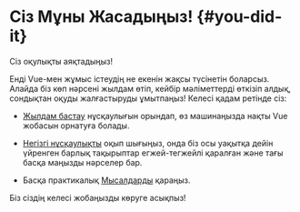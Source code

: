 # Сіз Мұны Жасадыңыз! {#you-did-it}

Сіз оқулықты аяқтадыңыз!

Енді Vue-мен жұмыс істеудің не екенін жақсы түсінетін боларсыз. Алайда біз көп нәрсені жылдам өтіп, кейбір мәліметтерді өткізіп алдық, сондықтан оқуды жалғастыруды ұмытпаңыз! Келесі қадам ретінде сіз:

- [Жылдам бастау](src/guide/quick-start) нұсқаулығын орындап, өз машинаңызда нақты Vue жобасын орнатуға болады.

- [Негізгі нұсқаулықты](/guide/essentials/application) оқып шығыңыз, онда біз осы уақытқа дейін үйренген барлық тақырыптар егжей-тегжейлі қаралған және тағы басқа маңызды нәрселер бар.

- Басқа практикалық [Мысалдарды](/examples/) қараңыз.

Біз сіздің келесі жобаңызды көруге асықпыз!